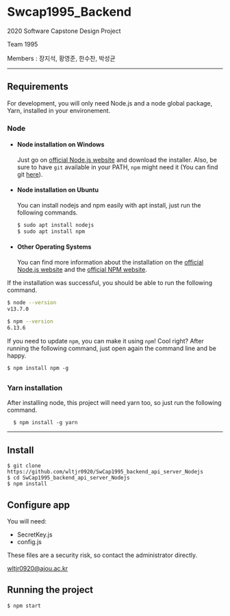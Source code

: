 # Swcap1995_Backend

2020 Software Capstone Design Project

Team 1995

Members : 장지석, 황영준, 한수찬, 박성균

------

## Requirements

For development, you will only need Node.js and a node global package, Yarn, installed in your environement.

### Node

- #### Node installation on Windows

  Just go on [official Node.js website](https://nodejs.org/) and download the installer.
  Also, be sure to have `git` available in your PATH, `npm` might need it (You can find git [here](https://git-scm.com/)).

- #### Node installation on Ubuntu

  You can install nodejs and npm easily with apt install, just run the following commands.

  ```bash
  $ sudo apt install nodejs
  $ sudo apt install npm
  ```

- #### Other Operating Systems

  You can find more information about the installation on the [official Node.js website](https://nodejs.org/) and the [official NPM website](https://npmjs.org/).

If the installation was successful, you should be able to run the following command.

```bash
$ node --version
v13.7.0

$ npm --version
6.13.6
```

If you need to update `npm`, you can make it using `npm`! Cool right? After running the following command, just open again the command line and be happy.

```
$ npm install npm -g
```

## #

### Yarn installation

  After installing node, this project will need yarn too, so just run the following command.

```
  $ npm install -g yarn
```

------

## Install

```
$ git clone https://github.com/wltjr0920/SwCap1995_backend_api_server_Nodejs
$ cd SwCap1995_backend_api_server_Nodejs
$ npm install
```

## Configure app

You will need:

- SecretKey.js
- config.js

These files are a security risk, so contact the administrator directly.

[wltjr0920@ajou.ac.kr](wltjr0920@ajou.ac.kr)

## Running the project

```bash
$ npm start
```
